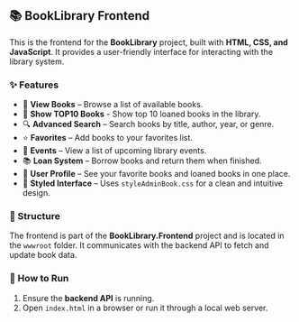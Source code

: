 ## 📚 BookLibrary Frontend  

This is the frontend for the **BookLibrary** project, built with **HTML, CSS, and JavaScript**. It provides a user-friendly interface for interacting with the library system.  

### ✨ Features  
- 📖 **View Books** – Browse a list of available books.
- 👑 **Show TOP10 Books** - Show top 10 loaned books in the library.
- 🔍 **Advanced Search** – Search books by title, author, year, or genre.  
- ⭐ **Favorites** – Add books to your favorites list.  
- 📅 **Events** – View a list of upcoming library events.  
- 📚 **Loan System** – Borrow books and return them when finished.  
- 👤 **User Profile** – See your favorite books and loaned books in one place.  
- 🎨 **Styled Interface** – Uses `styleAdminBook.css` for a clean and intuitive design.  

### 📂 Structure  
The frontend is part of the **BookLibrary.Frontend** project and is located in the `wwwroot` folder. It communicates with the backend API to fetch and update book data.  

### 🚀 How to Run  
1. Ensure the **backend API** is running.  
2. Open `index.html` in a browser or run it through a local web server.  

